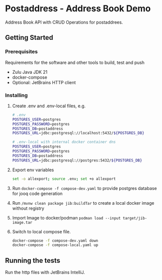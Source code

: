 # Postaddress - Address Book Demo

Address Book API with CRUD Operations for postaddrees.

## Getting Started


### Prerequisites

Requirements for the software and other tools to build, test and push

- Zulu Java JDK 21
- docker-compose
- Optional: JetBrains HTTP client

### Installing

1. Create .env and .env-local files, e.g.

   ```bash
   # .env
   POSTGRES_USER=postgres
   POSTGRES_PASSWORD=postgres
   POSTGRES_DB=postaddress
   POSTGRES_URL=jdbc:postgresql://localhost:5432/${POSTGRES_DB}
   
   # .env-local with internal docker container dns
   POSTGRES_USER=postgres
   POSTGRES_PASSWORD=postgres
   POSTGRES_DB=postaddress
   POSTGRES_URL=jdbc:postgresql://postgres:5432/${POSTGRES_DB}
   ```

1. Export env variables

   ```bash
   set -o allexport; source .env; set +o allexport
   ```

1. Run `docker-compose -f compose-dev.yaml` to provide postgres database for jooq code generation
1. Run `/mvnw clean package jib:buildTar` to create a local docker image without registry
1. Import Image to docker/podman `podman load --input target/jib-image.tar`
1. Switch to local compose file.

   ```sh
   docker-compose -f compose-dev.yaml down
   docker-compose -f compose-local.yaml up
   ```

## Running the tests

Run the http files with JetBrains IntelliJ.
